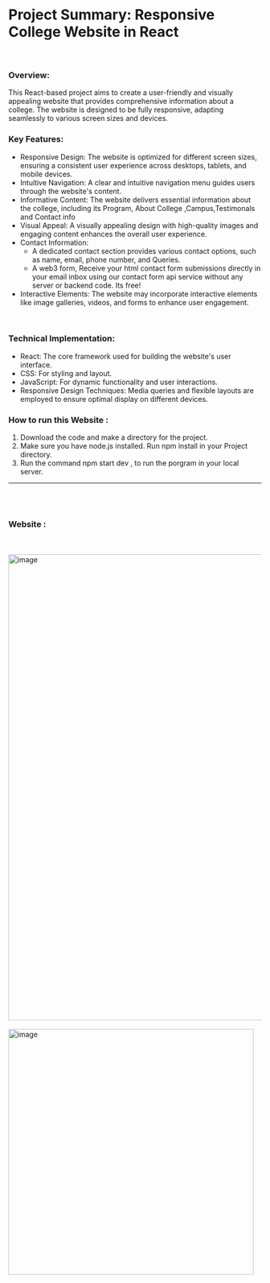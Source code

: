 <h1>Project Summary: Responsive College Website in React</h1>
<br>
<h3>Overview:</h3>
This React-based project aims to create a user-friendly and visually appealing website that provides comprehensive information about a college. The website is designed to be fully responsive, adapting seamlessly to various screen sizes and devices.
<br>
<h3>Key Features:</h3>
<ul>
  <li>Responsive Design: The website is optimized for different screen sizes, ensuring a consistent user experience across desktops, tablets, and mobile devices. </li>
  <li> Intuitive Navigation: A clear and intuitive navigation menu guides users through the website's content.</li>
  <li> Informative Content: The website delivers essential information about the college, including its Program, About College ,Campus,Testimonals and Contact info</li>
  <li>Visual Appeal: A visually appealing design with high-quality images and engaging content enhances the overall user experience. </li>
  <li>Contact Information: <ul>  <li>  A dedicated contact section provides various contact options, such as name, email, phone number, and Queries.</li> 
  <li> A web3 form, Receive your html contact form submissions directly in your email inbox using our contact form api service without any server or backend code. Its free!</li> </ul>
  </li>
  <li>Interactive Elements: The website may incorporate interactive elements like image galleries, videos, and forms to enhance user engagement.</li>
</ul>
<br>
 <h3> Technical Implementation:</h3>
<ul>
  <li>React: The core framework used for building the website's user interface.</li>
  <li>CSS: For styling and layout.</li>
  <li>JavaScript: For dynamic functionality and user interactions.</li>
  <li>Responsive Design Techniques: Media queries and flexible layouts are employed to ensure optimal display on different devices.</li>
</ul>

<h3>How to run this Website : </h3>
<ol>
  <li> Download the code and make a directory for the project. </li>
  <li>Make sure you have node.js installed. Run npm install in your Project directory.</li>
  <li>Run the command npm start dev , to run the porgram in your local server.</li>
</ol>
<hr/>
<br>
<br>
<h3>Website :</h3>
<br>
<br>
<img width="926" alt="image" src="https://github.com/user-attachments/assets/1df767d4-c506-44d3-bc27-26caf1b594df">
<br>
<br>
<img width="488" alt="image" src="https://github.com/user-attachments/assets/798fac52-64a1-4c77-a7b2-e85a64f87172">
<br>
<br>
